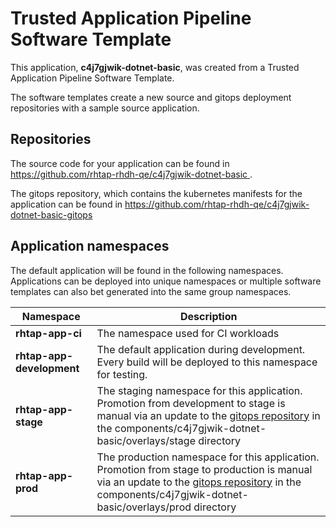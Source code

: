 # Trusted Application Pipeline Software Template

This application, **c4j7gjwik-dotnet-basic**, was created from a Trusted Application Pipeline Software Template.

The software templates create a new source and gitops deployment repositories with a sample source application. 

## Repositories

The source code for your application can be found in [https://github.com/rhtap-rhdh-qe/c4j7gjwik-dotnet-basic ](https://github.com/rhtap-rhdh-qe/c4j7gjwik-dotnet-basic ).
 
The gitops repository, which contains the kubernetes manifests for the application can be found in 
[https://github.com/rhtap-rhdh-qe/c4j7gjwik-dotnet-basic-gitops ](https://github.com/rhtap-rhdh-qe/c4j7gjwik-dotnet-basic-gitops ) 

## Application namespaces 

The default application will be found in the following namespaces. Applications can be deployed into unique namespaces or multiple software templates can also bet generated into the same group namespaces.  

|  Namespace   |  Description   |  
| -------- | -------- |
| **rhtap-app-ci** | The namespace used for CI workloads |
| **rhtap-app-development** | The default application during development. Every build will be deployed to this namespace for testing. |
| **rhtap-app-stage** | The staging namespace for this application. Promotion from development to stage is manual via an update to the [gitops repository](https://github.com/rhtap-rhdh-qe/c4j7gjwik-dotnet-basic-gitops ) in the components/c4j7gjwik-dotnet-basic/overlays/stage directory |
| **rhtap-app-prod** | The production namespace for this application. Promotion from stage to production is manual via an update to the [gitops repository](https://github.com/rhtap-rhdh-qe/c4j7gjwik-dotnet-basic-gitops ) in the components/c4j7gjwik-dotnet-basic/overlays/prod directory |